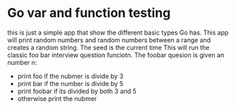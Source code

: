 # Go var and function testing
this is just a simple app that show the different basic types Go has. 
This app will print random numbers and random numbers between a range and creates a random string. The seed is the current time
This will run the classic foo bar interview question funciotn.
The foobar quesion is given an number n:
* print foo if the nubmer is divide by 3
* print bar if the number is divide by 5
* print foobar if its divided by both 3 and 5
* otherwise print the nubmer   